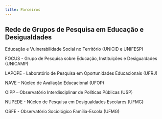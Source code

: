 ```yaml
---
title: Parceiros
---
```

## Rede de Grupos de Pesquisa em Educação e Desigualdades

Educação e Vulnerabilidade Social no Território (UNICID e UNIFESP)

FOCUS - Grupo de Pesquisa sobre Educação, Instituições e Desigualdades (UNICAMP)

LAPOPE - Laboratório de Pesquisa em Oportunidades Educacionais (UFRJ)

NAVE – Núcleo de Avaliação Educacional (UFOP)

OIPP – Observatório Interdisciplinar de Políticas Públicas (USP)

NUPEDE - Núcleo de Pesquisa em Desigualdades Escolares (UFMG)

OSFE - Observatório Sociológico Família-Escola (UFMG)
